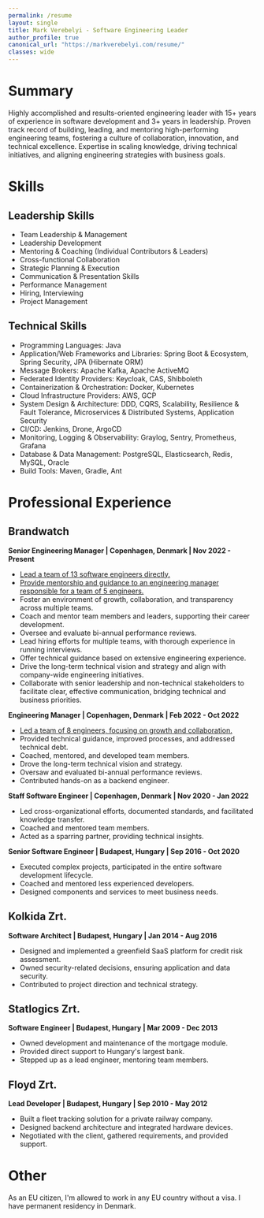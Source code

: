 ```yaml
---
permalink: /resume
layout: single
title: Mark Verebelyi - Software Engineering Leader
author_profile: true
canonical_url: "https://markverebelyi.com/resume/"
classes: wide
---
```

# Summary
Highly accomplished and results-oriented engineering leader with 15+ years of experience in software development and 3+ years in leadership. Proven track record of building, leading, and mentoring high-performing engineering teams, fostering a culture of collaboration, innovation, and technical excellence. Expertise in scaling knowledge, driving technical initiatives, and aligning engineering strategies with business goals. 

# Skills

## Leadership Skills
- Team Leadership & Management
- Leadership Development
- Mentoring & Coaching (Individual Contributors & Leaders)
- Cross-functional Collaboration
- Strategic Planning & Execution
- Communication & Presentation Skills
- Performance Management
- Hiring, Interviewing
- Project Management

## Technical Skills
- Programming Languages: Java
- Application/Web Frameworks and Libraries: Spring Boot & Ecosystem, Spring Security, JPA (Hibernate ORM)
- Message Brokers: Apache Kafka, Apache ActiveMQ
- Federated Identity Providers: Keycloak, CAS, Shibboleth
- Containerization & Orchestration: Docker, Kubernetes
- Cloud Infrastructure Providers: AWS, GCP
- System Design & Architecture: DDD, CQRS, Scalability, Resilience & Fault Tolerance, Microservices & Distributed Systems, Application Security
- CI/CD: Jenkins, Drone, ArgoCD
- Monitoring, Logging & Observability: Graylog, Sentry, Prometheus, Grafana
- Database & Data Management: PostgreSQL, Elasticsearch, Redis, MySQL, Oracle
- Build Tools: Maven, Gradle, Ant

# Professional Experience

## Brandwatch

**Senior Engineering Manager | Copenhagen, Denmark | Nov 2022 - Present**
- [Lead a team of 13 software engineers directly.](/assets/images/org-chart-senior-eng-manager.png)
- [Provide mentorship and guidance to an engineering manager responsible for a team of 5 engineers.](/assets/images/org-chart-senior-eng-manager.png)
- Foster an environment of growth, collaboration, and transparency across multiple teams.
- Coach and mentor team members and leaders, supporting their career development.
- Oversee and evaluate bi-annual performance reviews.
- Lead hiring efforts for multiple teams, with thorough experience in running interviews.
- Offer technical guidance based on extensive engineering experience.
- Drive the long-term technical vision and strategy and align with company-wide engineering initiatives.
- Collaborate with senior leadership and non-technical stakeholders to facilitate clear, effective communication, bridging technical and business priorities.

**Engineering Manager | Copenhagen, Denmark | Feb 2022 - Oct 2022**
- [Led a team of 8 engineers, focusing on growth and collaboration.](/assets/images/org-chart-eng-manager.png)
- Provided technical guidance, improved processes, and addressed technical debt.
- Coached, mentored, and developed team members.
- Drove the long-term technical vision and strategy.
- Oversaw and evaluated bi-annual performance reviews.
- Contributed hands-on as a backend engineer.

**Staff Software Engineer | Copenhagen, Denmark | Nov 2020 - Jan 2022**
- Led cross-organizational efforts, documented standards, and facilitated knowledge transfer.
- Coached and mentored team members.
- Acted as a sparring partner, providing technical insights.

**Senior Software Engineer | Budapest, Hungary | Sep 2016 - Oct 2020**
- Executed complex projects, participated in the entire software development lifecycle.
- Coached and mentored less experienced developers.
- Designed components and services to meet business needs.

## Kolkida Zrt.

**Software Architect | Budapest, Hungary | Jan 2014 - Aug 2016**
- Designed and implemented a greenfield SaaS platform for credit risk assessment.
- Owned security-related decisions, ensuring application and data security.
- Contributed to project direction and technical strategy.

## Statlogics Zrt.

**Software Engineer | Budapest, Hungary | Mar 2009 - Dec 2013**
- Owned development and maintenance of the mortgage module.
- Provided direct support to Hungary's largest bank.
- Stepped up as a lead engineer, mentoring team members.

## Floyd Zrt.

**Lead Developer | Budapest, Hungary | Sep 2010 - May 2012**
- Built a fleet tracking solution for a private railway company.
- Designed backend architecture and integrated hardware devices.
- Negotiated with the client, gathered requirements, and provided support.

# Other
As an EU citizen, I'm allowed to work in any EU country without a visa. I have permanent residency in Denmark.